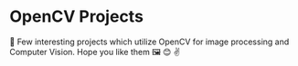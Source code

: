 # OpenCV Projects
:rocket: Few interesting projects which utilize OpenCV for image processing and Computer Vision. Hope you like them  :framed_picture: :blush:	:v:	
